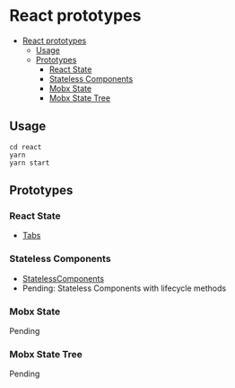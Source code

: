 # React prototypes

- [React prototypes](#react-prototypes)
  - [Usage](#usage)
  - [Prototypes](#prototypes)
    - [React State](#react-state)
    - [Stateless Components](#stateless-components)
    - [Mobx State](#mobx-state)
    - [Mobx State Tree](#mobx-state-tree)

## Usage

```
cd react
yarn
yarn start
```

## Prototypes

### React State

- [Tabs](./src/reactState/Tabs.tsx)

### Stateless Components

- [StatelessComponents](./src/statelessComponents/StatelessComponents.tsx)
- Pending: Stateless Components with lifecycle methods


### Mobx State

Pending

### Mobx State Tree

Pending
